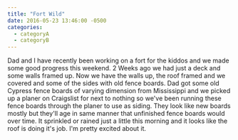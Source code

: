 ```yaml
---
title: "Fort Wild"
date: 2016-05-23 13:46:00 -0500
categories:
  - categoryA
  - categoryB
---
```

Dad and I have recently been working on a fort for the kiddos and we made some good progress this weekend. 2 Weeks ago we had just a deck and some walls framed up. Now we have the walls up, the roof framed and we covered and some of the sides with old fence boards. Dad got some old Cypress fence boards of varying dimension <!--more--> from Mississippi and we picked up a planer on Craigslist for next to nothing so we've been running these fence boards through the planer to use as siding. They look like new boards mostly but they'll age in same manner that unfinished fence boards would over time. It sprinkled or rained just a little this morning and it looks like the roof is doing it's job. I'm pretty excited about it.  
